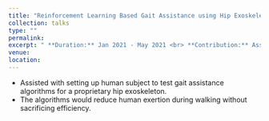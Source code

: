 ```yaml
---
title: "Reinforcement Learning Based Gait Assistance using Hip Exoskeleton"
collection: talks
type: ""
permalink: 
excerpt: " **Duration:** Jan 2021 - May 2021 <br> **Contribution:** Assisted with setting up and conducting Human Subject testing." 
venue:  
location: 
---
```



- Assisted with setting up human subject to test gait assistance algorithms for a proprietary hip exoskeleton.
- The algorithms would reduce human exertion during walking without sacrificing efficiency.
